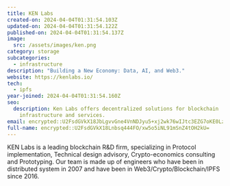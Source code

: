 ```yaml
---
title: KEN Labs
created-on: 2024-04-04T01:31:54.103Z
updated-on: 2024-04-04T01:31:54.122Z
published-on: 2024-04-04T01:31:54.137Z
image:
  src: /assets/images/ken.png
category: storage
subcategories:
  - infrastructure
description: "Building a New Economy: Data, AI, and Web3."
website: https://kenlabs.io/
tech:
  - ipfs
year-joined: 2024-04-04T01:31:54.160Z
seo:
  description: Ken Labs offers decentralized solutions for blockchain
    infrastructure and services.
email: encrypted::U2FsdGVkX18JbLgvvGne4VnNDJyu5+xj2wk76wIJtc3EZG7oKE0LzcxDwYQ56Pqi
full-name: encrypted::U2FsdGVkX18Lnbsq444FO/xw5o5iNL91mSnZ4tOH2kU=
---
```


KEN Labs is a leading blockchain R&D firm, specializing in Protocol implementation, Technical design advisory, Crypto-economics consulting and Prototyping. Our team is made up of engineers who have been in distributed system in 2007 and have been in Web3/Crypto/Blockchain/IPFS since 2016.
